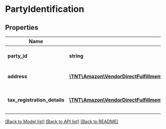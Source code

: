 # PartyIdentification

## Properties
Name | Type | Description | Notes
------------ | ------------- | ------------- | -------------
**party_id** | **string** | Assigned Identification for the party. | 
**address** | [**\TNT\Amazon\VendorDirectFulfillmentPayments\V1\Model\Address**](Address.md) | Identification of the party by address. | [optional] 
**tax_registration_details** | [**\TNT\Amazon\VendorDirectFulfillmentPayments\V1\Model\TaxRegistrationDetail[]**](TaxRegistrationDetail.md) | Tax registration details of the entity. | [optional] 

[[Back to Model list]](../README.md#documentation-for-models) [[Back to API list]](../README.md#documentation-for-api-endpoints) [[Back to README]](../README.md)


